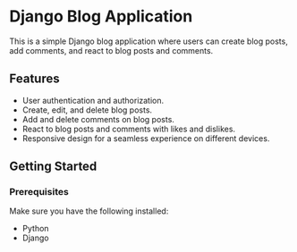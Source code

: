 # Django Blog Application

This is a simple Django blog application where users can create blog posts, add comments, and react to blog posts and comments.

## Features

- User authentication and authorization.
- Create, edit, and delete blog posts.
- Add and delete comments on blog posts.
- React to blog posts and comments with likes and dislikes.
- Responsive design for a seamless experience on different devices.

## Getting Started

### Prerequisites

Make sure you have the following installed:

- Python
- Django
